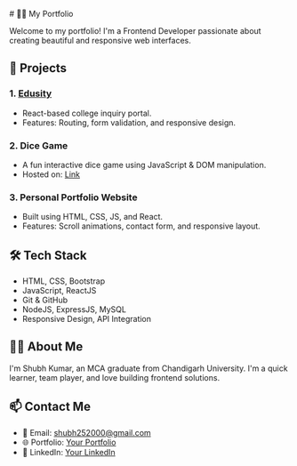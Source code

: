 
 
 # 🧑‍💻 My Portfolio

Welcome to my portfolio! I'm a Frontend Developer passionate about creating beautiful and responsive web interfaces.

## 🚀 Projects

### 1. [Edusity](https://edusitykipaathsaala.netlify.app/)
- React-based college inquiry portal.
- Features: Routing, form validation, and responsive design.

### 2. Dice Game
- A fun interactive dice game using JavaScript & DOM manipulation.
- Hosted on: [Link](https://yourprojectlink.com)

### 3. Personal Portfolio Website
- Built using HTML, CSS, JS, and React.
- Features: Scroll animations, contact form, and responsive layout.

## 🛠️ Tech Stack
- HTML, CSS, Bootstrap
- JavaScript, ReactJS
- Git & GitHub
- NodeJS, ExpressJS, MySQL
- Responsive Design, API Integration


## 👨‍🎓 About Me
I'm Shubh Kumar, an MCA graduate from Chandigarh University. I'm a quick learner, team player, and love building frontend solutions.

## 📫 Contact Me
- 📧 Email: shubh252000@gmail.com
- 🌐 Portfolio: [Your Portfolio](https://pro-coder-trp.netlify.app/)
- 💼 LinkedIn: [Your LinkedIn](https://linkedin.com/in/shubh-kumar-09aa40236/)
